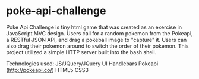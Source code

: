 # poke-api-challenge

Poke Api Challenge is tiny html game that was created as an exercise in JavaScript MVC design. Users call for a random pokemon from the Pokeapi, a RESTful JSON API, and drag a pokeball image to "capture" it. Users can also drag their pokemon around to switch the order of their pokemon. This project utilized a simple HTTP server built into the bash shell.


Technologies used:
JS/JQuery/JQuery UI
Handlebars
Pokeapi (http://pokeapi.co/)
HTML5
CSS3
